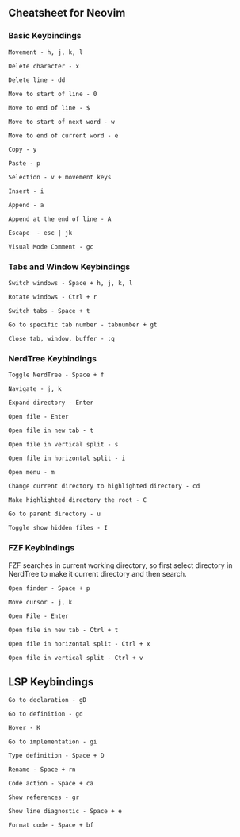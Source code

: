 ## Cheatsheet for Neovim

### Basic Keybindings

```
Movement - h, j, k, l 

Delete character - x

Delete line - dd

Move to start of line - 0

Move to end of line - $

Move to start of next word - w

Move to end of current word - e

Copy - y

Paste - p

Selection - v + movement keys

Insert - i

Append - a

Append at the end of line - A

Escape  - esc | jk 

Visual Mode Comment - gc
```

### Tabs and Window Keybindings

```
Switch windows - Space + h, j, k, l

Rotate windows - Ctrl + r

Switch tabs - Space + t

Go to specific tab number - tabnumber + gt

Close tab, window, buffer - :q

```

### NerdTree Keybindings

```
Toggle NerdTree - Space + f

Navigate - j, k

Expand directory - Enter

Open file - Enter

Open file in new tab - t

Open file in vertical split - s

Open file in horizontal split - i

Open menu - m

Change current directory to highlighted directory - cd

Make highlighted directory the root - C

Go to parent directory - u 

Toggle show hidden files - I
```

### FZF Keybindings

FZF searches in current working directory, so first select directory in NerdTree to make it current directory and then search.
```
Open finder - Space + p

Move cursor - j, k

Open File - Enter

Open file in new tab - Ctrl + t

Open file in horizontal split - Ctrl + x

Open file in vertical split - Ctrl + v
```

## LSP Keybindings

```
Go to declaration - gD

Go to definition - gd

Hover - K

Go to implementation - gi

Type definition - Space + D

Rename - Space + rn

Code action - Space + ca

Show references - gr

Show line diagnostic - Space + e

Format code - Space + bf
```
